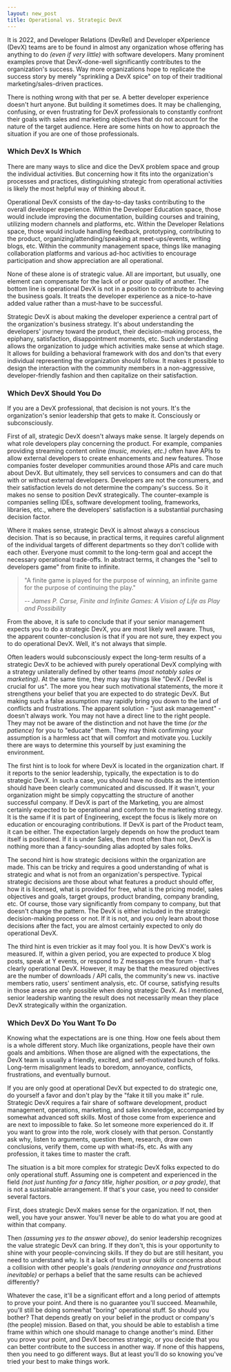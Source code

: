 ```yaml
---
layout: new_post
title: Operational vs. Strategic DevX
---
```

It is 2022, and Developer Relations (DevRel) and Developer eXperience (DevX) teams are to be found in almost any organization whose offering has anything to do _(even if very little)_ with software developers. Many prominent examples prove that DevX-done-well significantly contributes to the organization's success. Way more organizations hope to replicate the success story by merely "sprinkling a DevX spice" on top of their traditional marketing/sales-driven practices.

There is nothing wrong with that per se. A better developer experience doesn't hurt anyone. But building it sometimes does. It may be challenging, confusing, or even frustrating for DevX professionals to constantly confront their goals with sales and marketing objectives that do not account for the nature of the target audience. Here are some hints on how to approach the situation if you are one of those professionals.

<!--more-->

### Which DevX Is Which

There are many ways to slice and dice the DevX problem space and group the individual activities. But concerning how it fits into the organization's processes and practices, distinguishing strategic from operational activities is likely the most helpful way of thinking about it.

Operational DevX consists of the day-to-day tasks contributing to the overall developer experience. Within the Developer Education space, those would include improving the documentation, building courses and training, utilizing modern channels and platforms, etc. Within the Developer Relations space, those would include handling feedback, prototyping, contributing to the product, organizing/attending/speaking at meet-ups/events, writing blogs, etc. Within the community management space, things like managing collaboration platforms and various ad-hoc activities to encourage participation and show appreciation are all operational.

None of these alone is of strategic value. All are important, but usually, one element can compensate for the lack of or poor quality of another. The bottom line is operational DevX is not in a position to contribute to achieving the business goals. It treats the developer experience as a nice-to-have added value rather than a must-have to be successful.

Strategic DevX is about making the developer experience a central part of the organization's business strategy. It's about understanding the developers' journey toward the product, their decision-making process, the epiphany, satisfaction, disappointment moments, etc. Such understanding allows the organization to judge which activities make sense at which stage. It allows for building a behavioral framework with dos and don'ts that every individual representing the organization should follow. It makes it possible to design the interaction with the community members in a non-aggressive, developer-friendly fashion and then capitalize on their satisfaction.

### Which DevX Should You Do

If you are a DevX professional, that decision is not yours. It's the organization's senior leadership that gets to make it. Consciously or subconsciously.

First of all, strategic DevX doesn't always make sense. It largely depends on what role developers play concerning the product. For example, companies providing streaming content online _(music, movies, etc.)_ often have APIs to allow external developers to create enhancements and new features. Those companies foster developer communities around those APIs and care much about DevX. But ultimately, they sell services to consumers and can do that with or without external developers. Developers are not the consumers, and their satisfaction levels do not determine the company's success. So it makes no sense to position DevX strategically. The counter-example is companies selling IDEs, software development tooling, frameworks, libraries, etc., where the developers' satisfaction is a substantial purchasing decision factor.

Where it makes sense, strategic DevX is almost always a conscious decision. That is so because, in practical terms, it requires careful alignment of the individual targets of different departments so they don't collide with each other. Everyone must commit to the long-term goal and accept the necessary operational trade-offs. In abstract terms, it changes the "sell to developers game" from finite to infinite.

> "A finite game is played for the purpose of winning, an infinite game for the purpose of continuing the play."
>
> <cite>-- James P. Carse,  Finite and Infinite Games: A Vision of Life as Play and Possibility</cite>

From the above, it is safe to conclude that if your senior management expects you to do a strategic DevX, you are most likely well aware. Thus, the apparent counter-conclusion is that if you are not sure, they expect you to do operational DevX. Well, it's not always that simple.

Often leaders would subconsciously expect the long-term results of a strategic DevX to be achieved with purely operational DevX complying with a strategy unilaterally defined by other teams _(most notably sales or marketing)_. At the same time, they may say things like "DevX / DevRel is crucial for us". The more you hear such motivational statements, the more it strengthens your belief that you are expected to do strategic DevX. But making such a false assumption may rapidly bring you down to the land of conflicts and frustrations. The apparent solution - "just ask management" - doesn't always work. You may not have a direct line to the right people. They may not be aware of the distinction and not have the time _(or the patience)_ for you to "educate" them. They may think confirming your assumption is a harmless act that will comfort and motivate you. Luckily there are ways to determine this yourself by just examining the environment.

The first hint is to look for where DevX is located in the organization chart. If it reports to the senior leadership, typically, the expectation is to do strategic DevX. In such a case, you should have no doubts as the intention should have been clearly communicated and discussed. If it wasn't, your organization might be simply copycatting the structure of another successful company. If DevX is part of the Marketing, you are almost certainly expected to be operational and conform to the marketing strategy. It is the same if it is part of Engineering, except the focus is likely more on education or encouraging contributions. If DevX is part of the Product team, it can be either. The expectation largely depends on how the product team itself is positioned. If it is under Sales, then most often than not, DevX is nothing more than a fancy-sounding alias adopted by sales folks.

The second hint is how strategic decisions within the organization are made. This can be tricky and requires a good understanding of what is strategic and what is not from an organization's perspective. Typical strategic decisions are those about what features a product should offer, how it is licensed, what is provided for free, what is the pricing model, sales objectives and goals, target groups, product branding, company branding, etc. Of course, those vary significantly from company to company, but that doesn't change the pattern. The DevX is either included in the strategic decision-making process or not. If it is not, and you only learn about those decisions after the fact, you are almost certainly expected to only do operational DevX.

The third hint is even trickier as it may fool you. It is how DevX's work is measured. If, within a given period, you are expected to produce X blog posts, speak at Y events, or respond to Z messages on the forum - that's clearly operational DevX. However, it may be that the measured objectives are the number of downloads / API calls, the community's new vs. inactive members ratio, users' sentiment analysis, etc. Of course, satisfying results in those areas are only possible when doing strategic DevX. As I mentioned, senior leadership wanting the result does not necessarily mean they place DevX strategically within the organization.

### Which DevX Do You Want To Do

Knowing what the expectations are is one thing. How one feels about them is a whole different story. Much like organizations, people have their own goals and ambitions. When those are aligned with the expectations, the DevX team is usually a friendly, excited, and self-motivated bunch of folks. Long-term misalignment leads to boredom, annoyance, conflicts, frustrations, and eventually burnout.

If you are only good at operational DevX but expected to do strategic one, do yourself a favor and don't play by the "fake it till you make it" rule. Strategic DevX requires a fair share of software development, product management, operations, marketing, and sales knowledge, accompanied by somewhat advanced soft skills. Most of those come from experience and are next to impossible to fake. So let someone more experienced do it. If you want to grow into the role, work closely with that person. Constantly ask why, listen to arguments, question them, research, draw own conclusions, verify them, come up with what-ifs, etc. As with any profession, it takes time to master the craft.

The situation is a bit more complex for strategic DevX folks expected to do only operational stuff. Assuming one is competent and experienced in the field _(not just hunting for a fancy title, higher position, or a pay grade)_, that is not a sustainable arrangement. If that's your case, you need to consider several factors.

First, does strategic DevX makes sense for the organization. If not, then well, you have your answer. You'll never be able to do what you are good at within that company.

Then _(assuming yes to the answer above)_, do senior leadership recognizes the value strategic DevX can bring. If they don't, this is your opportunity to shine with your people-convincing skills. If they do but are still hesitant, you need to understand why. Is it a lack of trust in your skills or concerns about a collision with other people's goals _(rendering annoyance and frustrations inevitable)_ or perhaps a belief that the same results can be achieved differently?

Whatever the case, it'll be a significant effort and a long period of attempts to prove your point. And there is no guarantee you'll succeed. Meanwhile, you'll still be doing somewhat "boring" operational stuff. So should you bother? That depends greatly on your belief in the product or company's (the people) mission. Based on that, you should be able to establish a time frame within which one should manage to change another's mind. Either you prove your point, and DevX becomes strategic, or you decide that you can better contribute to the success in another way. If none of this happens, then you need to go different ways. But at least you'll do so knowing you've tried your best to make things work.
